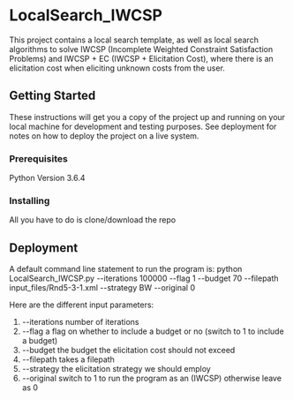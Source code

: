 # LocalSearch_IWCSP
This project contains a local search template, as well as local search algorithms to solve IWCSP (Incomplete Weighted Constraint Satisfaction Problems) and IWCSP + EC (IWCSP + Elicitation Cost), where there is an elicitation cost when eliciting unknown costs from the user.

## Getting Started

These instructions will get you a copy of the project up and running on your local machine for development and testing purposes. See deployment for notes on how to deploy the project on a live system.

### Prerequisites

Python Version 3.6.4

### Installing

All you have to do is clone/download the repo

## Deployment

A default command line statement to run the program is:
python LocalSearch_IWCSP.py --iterations 100000 --flag 1 --budget 70 --filepath input_files/Rnd5-3-1.xml --strategy BW --original 0

Here are the different input parameters:
1) --iterations number of iterations
2) --flag a flag on whether to include a budget or no (switch to 1 to include a budget)
3) --budget the budget the elicitation cost should not exceed
4) --filepath takes a filepath
5) --strategy the elicitation strategy we should employ
6) --original switch to 1 to run the program as an (IWCSP) otherwise leave as 0
